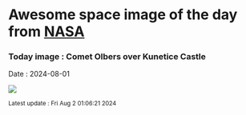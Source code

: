 
# Awesome space image of the day from [NASA](https://api.nasa.gov/)

### Today image : Comet Olbers over Kunetice Castle
Date : 2024-08-01

![](https://apod.nasa.gov/apod/image/2408/2024_07_28_Olbers_Kunka_Kunetice_1024px.jpg)

<small>Latest update : Fri Aug  2 01:06:21 2024</small>
        